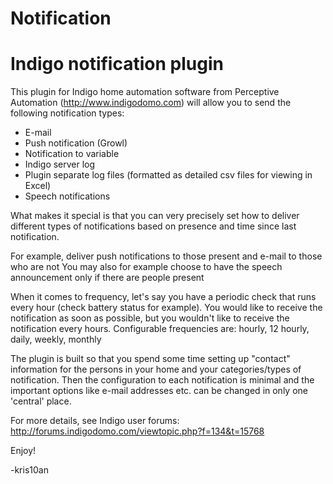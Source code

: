 # Notification
# Indigo notification plugin
This plugin for Indigo home automation software from Perceptive Automation (http://www.indigodomo.com) will allow you to send the following notification types:
- E-mail
- Push notification (Growl)
- Notification to variable
- Indigo server log
- Plugin separate log files (formatted as detailed csv files for viewing in Excel)
- Speech notifications

What makes it special is that you can very precisely set how to deliver different types of notifications based on presence and time since last notification.

For example, deliver push notifications to those present and e-mail to those who are not
You may also for example choose to have the speech announcement only if there are people present

When it comes to frequency, let's say you have a periodic check that runs every hour (check battery status for example). You would like to receive the notification as soon as possible, but you wouldn't like to receive the notification every hours.
Configurable frequencies are: hourly, 12 hourly, daily, weekly, monthly

The plugin is built so that you spend some time setting up "contact" information for the persons in your home and your categories/types of notification. Then the configuration to each notification is minimal and the important options like e-mail addresses etc. can be changed in only one 'central' place.

For more details, see Indigo user forums:
http://forums.indigodomo.com/viewtopic.php?f=134&t=15768

Enjoy!

-kris10an
